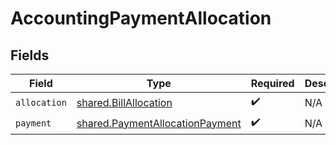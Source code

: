 # AccountingPaymentAllocation


## Fields

| Field                                                                              | Type                                                                               | Required                                                                           | Description                                                                        |
| ---------------------------------------------------------------------------------- | ---------------------------------------------------------------------------------- | ---------------------------------------------------------------------------------- | ---------------------------------------------------------------------------------- |
| `allocation`                                                                       | [shared.BillAllocation](../../models/shared/billallocation.md)                     | :heavy_check_mark:                                                                 | N/A                                                                                |
| `payment`                                                                          | [shared.PaymentAllocationPayment](../../models/shared/paymentallocationpayment.md) | :heavy_check_mark:                                                                 | N/A                                                                                |